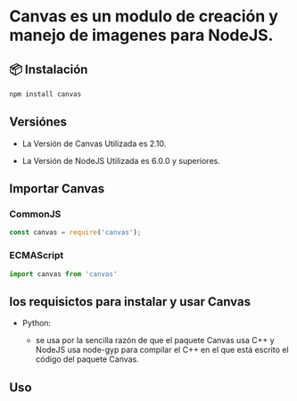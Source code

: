 # Canvas es un modulo de creación y manejo de imagenes para NodeJS.


## 📦 Instalación
```bash
npm install canvas
```
## Versiónes
- La Versión de Canvas Utilizada es 2.10.

- La Versión de NodeJS Utilizada es 6.0.0 y superiores.
## Importar Canvas
### CommonJS
```js
const canvas = require('canvas');
```
### ECMAScript
```js
import canvas from 'canvas'
```

## los requisictos para instalar y usar Canvas 
- Python:

  - se usa por la sencilla razón de que el paquete Canvas usa C++ y NodeJS usa node-gyp para compilar el C++ en el que está escrito el código del paquete Canvas.

## Uso
